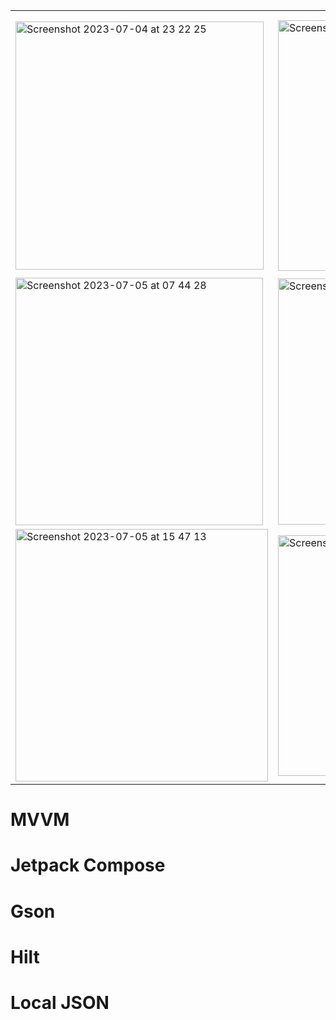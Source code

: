 
<table>
  <tr><th></th><th></th><th></th><th></th></tr>
  <tr>
<td><img width="397" alt="Screenshot 2023-07-04 at 23 22 25" src="https://github.com/a222112000/Warehouse/assets/26028054/ab71fe1c-4f70-4e68-98bc-4d19811cf9b4">
</td>
<td><img width="401" alt="Screenshot 2023-07-04 at 23 22 44" src="https://github.com/a222112000/Warehouse/assets/26028054/fb08f24a-d4d3-475a-b3cf-3c3dab405711">
</td>
    <td><img width="410" alt="Screenshot 2023-07-04 at 23 22 54" src="https://github.com/a222112000/Warehouse/assets/26028054/e9f35037-d121-4f66-9ff6-d6265c7028df">
</td>
    <td><img width="411" alt="Screenshot 2023-07-04 at 23 15 20" src="https://github.com/a222112000/Warehouse/assets/26028054/9923e335-3f72-4a8b-89d5-c1cd82155f08">
</td></tr>
  <tr><td><img width="396" alt="Screenshot 2023-07-05 at 07 44 28" src="https://github.com/a222112000/Warehouse/assets/26028054/e8ec9daa-03cc-4acf-aca9-6b400b17ff8b"></td><td><img width="394" alt="Screenshot 2023-07-05 at 07 44 49" src="https://github.com/a222112000/Warehouse/assets/26028054/abc0f4d0-6936-46c2-bc5d-bf9feaffb1f9"></td></tr>
  <tr><td><img width="404" alt="Screenshot 2023-07-05 at 15 47 13" src="https://github.com/a222112000/Warehouse/assets/26028054/e1b69934-6487-4ef6-b0b4-2489a344f229">
</td><td><img width="385" alt="Screenshot 2023-07-05 at 15 47 40" src="https://github.com/a222112000/Warehouse/assets/26028054/d722db62-b007-43c6-9dc9-a1270bc85d61">
</td></tr>
</table>



# MVVM
# Jetpack Compose
# Gson
# Hilt
# Local JSON
